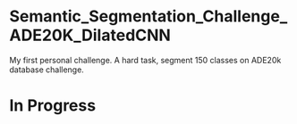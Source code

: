 # Semantic_Segmentation_Challenge_ADE20K_DilatedCNN
My first personal challenge. A hard task, segment 150 classes on ADE20k database challenge.


# In Progress
